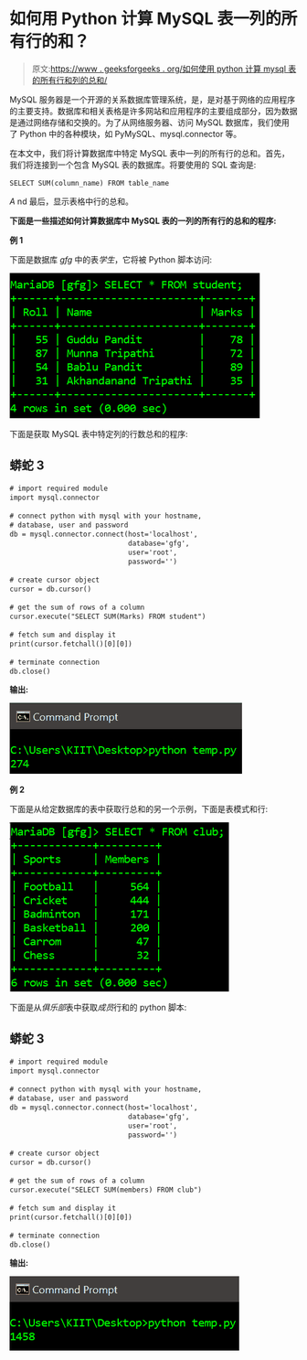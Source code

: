 # 如何用 Python 计算 MySQL 表一列的所有行的和？

> 原文:[https://www . geeksforgeeks . org/如何使用 python 计算 mysql 表的所有行和列的总和/](https://www.geeksforgeeks.org/how-to-compute-the-sum-of-all-rows-of-a-column-of-a-mysql-table-using-python/)

MySQL 服务器是一个开源的关系数据库管理系统，是，是对基于网络的应用程序的主要支持。数据库和相关表格是许多网站和应用程序的主要组成部分，因为数据是通过网络存储和交换的。为了从网络服务器、访问 MySQL 数据库，我们使用了 Python 中的各种模块，如 PyMySQL、mysql.connector 等。

在本文中，我们将计算数据库中特定 MySQL 表中一列的所有行的总和。首先，我们将连接到一个包含 MySQL 表的数据库。将要使用的 SQL 查询是:

```
SELECT SUM(column_name) FROM table_name
```

*A* nd 最后，显示表格中行的总和。

**下面是一些描述如何计算数据库中 MySQL 表的一列的所有行的总和的程序:**

**例 1**

下面是数据库 *gfg* 中的表*学生*，它将被 Python 脚本访问:

![](img/dc0eeff6b6e5b2590b4e7dfcdc30f8b4.png)

下面是获取 MySQL 表中特定列的行数总和的程序:

## 蟒蛇 3

```
# import required module
import mysql.connector

# connect python with mysql with your hostname, 
# database, user and password
db = mysql.connector.connect(host='localhost',
                             database='gfg',
                             user='root',
                             password='')

# create cursor object
cursor = db.cursor()

# get the sum of rows of a column
cursor.execute("SELECT SUM(Marks) FROM student")

# fetch sum and display it
print(cursor.fetchall()[0][0])

# terminate connection
db.close()
```

**输出:**

![](img/ddf602eff80bb23a645185b7929d9579.png)

**例 2**

下面是从给定数据库的表中获取行总和的另一个示例，下面是表模式和行:

![](img/15d278c17f31304b4b09a123e618310c.png)

下面是从*俱乐部*表中获取*成员*行和的 python 脚本:

## 蟒蛇 3

```
# import required module
import mysql.connector

# connect python with mysql with your hostname, 
# database, user and password
db = mysql.connector.connect(host='localhost',
                             database='gfg',
                             user='root',
                             password='')

# create cursor object
cursor = db.cursor()

# get the sum of rows of a column
cursor.execute("SELECT SUM(members) FROM club")

# fetch sum and display it
print(cursor.fetchall()[0][0])

# terminate connection
db.close()
```

**输出:**

![](img/8ff1ec09d5630db7ff34e8921a8c2a79.png)